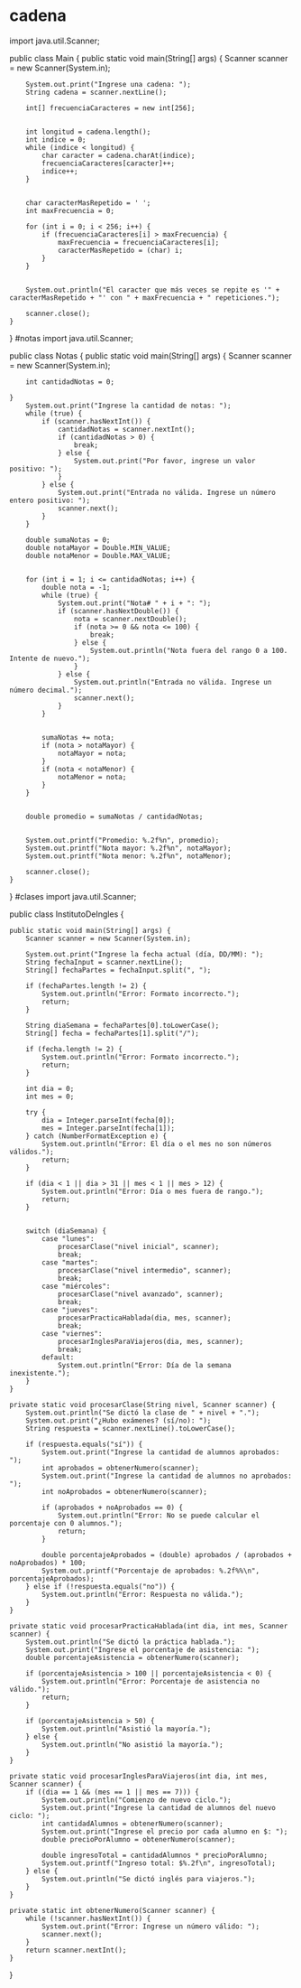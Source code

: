 # cadena
import java.util.Scanner;

public class Main {
    public static void main(String[] args) {
        Scanner scanner = new Scanner(System.in);
        
        System.out.print("Ingrese una cadena: ");
        String cadena = scanner.nextLine();
        
        int[] frecuenciaCaracteres = new int[256];
        

        int longitud = cadena.length();
        int indice = 0;
        while (indice < longitud) {
            char caracter = cadena.charAt(indice);
            frecuenciaCaracteres[caracter]++;
            indice++;
        }
        

        char caracterMasRepetido = ' ';
        int maxFrecuencia = 0;
        
        for (int i = 0; i < 256; i++) {
            if (frecuenciaCaracteres[i] > maxFrecuencia) {
                maxFrecuencia = frecuenciaCaracteres[i];
                caracterMasRepetido = (char) i;
            }
        }
        

        System.out.println("El caracter que más veces se repite es '" + caracterMasRepetido + "' con " + maxFrecuencia + " repeticiones.");
        
        scanner.close();
    }
}
#notas
import java.util.Scanner;

public class Notas {
    public static void main(String[] args) {
        Scanner scanner = new Scanner(System.in);
        
        int cantidadNotas = 0;
        
    }
        System.out.print("Ingrese la cantidad de notas: ");
        while (true) {
            if (scanner.hasNextInt()) {
                cantidadNotas = scanner.nextInt();
                if (cantidadNotas > 0) {
                    break;
                } else {
                    System.out.print("Por favor, ingrese un valor positivo: ");
                }
            } else {
                System.out.print("Entrada no válida. Ingrese un número entero positivo: ");
                scanner.next();
            }
        }
        
        double sumaNotas = 0;
        double notaMayor = Double.MIN_VALUE;
        double notaMenor = Double.MAX_VALUE;
        

        for (int i = 1; i <= cantidadNotas; i++) {
            double nota = -1;
            while (true) {
                System.out.print("Nota# " + i + ": ");
                if (scanner.hasNextDouble()) {
                    nota = scanner.nextDouble();
                    if (nota >= 0 && nota <= 100) {
                        break;
                    } else {
                        System.out.println("Nota fuera del rango 0 a 100. Intente de nuevo.");
                    }
                } else {
                    System.out.println("Entrada no válida. Ingrese un número decimal.");
                    scanner.next(); 
                }
            }
            

            sumaNotas += nota;
            if (nota > notaMayor) {
                notaMayor = nota;
            }
            if (nota < notaMenor) {
                notaMenor = nota;
            }
        }
        
    
        double promedio = sumaNotas / cantidadNotas;
        

        System.out.printf("Promedio: %.2f%n", promedio);
        System.out.printf("Nota mayor: %.2f%n", notaMayor);
        System.out.printf("Nota menor: %.2f%n", notaMenor);
        
        scanner.close();
    }
}
#clases
import java.util.Scanner;

public class InstitutoDeIngles {

    public static void main(String[] args) {
        Scanner scanner = new Scanner(System.in);

        System.out.print("Ingrese la fecha actual (día, DD/MM): ");
        String fechaInput = scanner.nextLine();
        String[] fechaPartes = fechaInput.split(", ");

        if (fechaPartes.length != 2) {
            System.out.println("Error: Formato incorrecto.");
            return;
        }

        String diaSemana = fechaPartes[0].toLowerCase();
        String[] fecha = fechaPartes[1].split("/");

        if (fecha.length != 2) {
            System.out.println("Error: Formato incorrecto.");
            return;
        }

        int dia = 0;
        int mes = 0;

        try {
            dia = Integer.parseInt(fecha[0]);
            mes = Integer.parseInt(fecha[1]);
        } catch (NumberFormatException e) {
            System.out.println("Error: El día o el mes no son números válidos.");
            return;
        }

        if (dia < 1 || dia > 31 || mes < 1 || mes > 12) {
            System.out.println("Error: Día o mes fuera de rango.");
            return;
        }

 
        switch (diaSemana) {
            case "lunes":
                procesarClase("nivel inicial", scanner);
                break;
            case "martes":
                procesarClase("nivel intermedio", scanner);
                break;
            case "miércoles":
                procesarClase("nivel avanzado", scanner);
                break;
            case "jueves":
                procesarPracticaHablada(dia, mes, scanner);
                break;
            case "viernes":
                procesarInglesParaViajeros(dia, mes, scanner);
                break;
            default:
                System.out.println("Error: Día de la semana inexistente.");
        }
    }

    private static void procesarClase(String nivel, Scanner scanner) {
        System.out.println("Se dictó la clase de " + nivel + ".");
        System.out.print("¿Hubo exámenes? (sí/no): ");
        String respuesta = scanner.nextLine().toLowerCase();

        if (respuesta.equals("sí")) {
            System.out.print("Ingrese la cantidad de alumnos aprobados: ");
            int aprobados = obtenerNumero(scanner);
            System.out.print("Ingrese la cantidad de alumnos no aprobados: ");
            int noAprobados = obtenerNumero(scanner);

            if (aprobados + noAprobados == 0) {
                System.out.println("Error: No se puede calcular el porcentaje con 0 alumnos.");
                return;
            }

            double porcentajeAprobados = (double) aprobados / (aprobados + noAprobados) * 100;
            System.out.printf("Porcentaje de aprobados: %.2f%%\n", porcentajeAprobados);
        } else if (!respuesta.equals("no")) {
            System.out.println("Error: Respuesta no válida.");
        }
    }

    private static void procesarPracticaHablada(int dia, int mes, Scanner scanner) {
        System.out.println("Se dictó la práctica hablada.");
        System.out.print("Ingrese el porcentaje de asistencia: ");
        double porcentajeAsistencia = obtenerNumero(scanner);

        if (porcentajeAsistencia > 100 || porcentajeAsistencia < 0) {
            System.out.println("Error: Porcentaje de asistencia no válido.");
            return;
        }

        if (porcentajeAsistencia > 50) {
            System.out.println("Asistió la mayoría.");
        } else {
            System.out.println("No asistió la mayoría.");
        }
    }

    private static void procesarInglesParaViajeros(int dia, int mes, Scanner scanner) {
        if ((dia == 1 && (mes == 1 || mes == 7))) {
            System.out.println("Comienzo de nuevo ciclo.");
            System.out.print("Ingrese la cantidad de alumnos del nuevo ciclo: ");
            int cantidadAlumnos = obtenerNumero(scanner);
            System.out.print("Ingrese el precio por cada alumno en $: ");
            double precioPorAlumno = obtenerNumero(scanner);

            double ingresoTotal = cantidadAlumnos * precioPorAlumno;
            System.out.printf("Ingreso total: $%.2f\n", ingresoTotal);
        } else {
            System.out.println("Se dictó inglés para viajeros.");
        }
    }

    private static int obtenerNumero(Scanner scanner) {
        while (!scanner.hasNextInt()) {
            System.out.print("Error: Ingrese un número válido: ");
            scanner.next(); 
        }
        return scanner.nextInt();
    }
}
